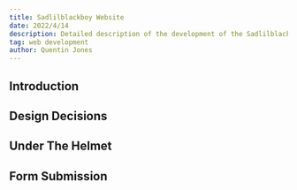 ```yaml
---
title: Sadlilblackboy Website
date: 2022/4/14
description: Detailed description of the development of the Sadlilblackboy artist site created in Typescript with Gatsby.
tag: web development
author: Quentin Jones
---
```



## Introduction

## Design Decisions

## Under The Helmet

## Form Submission
